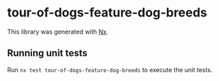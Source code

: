 # tour-of-dogs-feature-dog-breeds

This library was generated with [Nx](https://nx.dev).

## Running unit tests

Run `nx test tour-of-dogs-feature-dog-breeds` to execute the unit tests.
